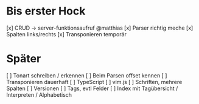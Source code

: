 Bis erster Hock
===============

[x] CRUD -> server-funktionsaufruf @matthias
[x] Parser richtig meche 
[x] Spalten links/rechts
[x] Transponieren temporär


Später
======

[ ] Tonart schreiben / erkennen
[ ] Beim Parsen offset kennen
[ ] Transponieren dauerhaft
[ ] TypeScript
[ ] vim.js
[ ] Schriften, mehrere Spalten
[ ] Versionen
[ ] Tags, evtl Felder
[ ] Index mit Tagübersicht / Interpreten / Alphabetisch

